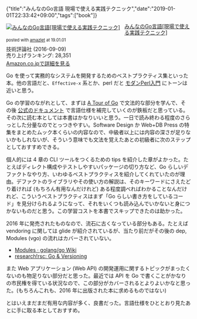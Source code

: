 {"title":"みんなのGo言語 現場で使える実践テクニック","date":"2019-01-01T22:33:42+09:00","tags":["book"]}

<div class="amazlet-box" style="margin-bottom:0px;"><div class="amazlet-image" style="float:left;margin:0px 12px 1px 0px;"><a href="http://www.amazon.co.jp/exec/obidos/ASIN/B01LMS7B1O/pleasesleep-22/ref=nosim/" name="amazletlink" target="_blank"><img src="https://images-fe.ssl-images-amazon.com/images/I/51lqgv%2BWyxL._SL160_.jpg" alt="みんなのGo言語[現場で使える実践テクニック]" style="border: none;" /></a></div><div class="amazlet-info" style="line-height:120%; margin-bottom: 10px"><div class="amazlet-name" style="margin-bottom:10px;line-height:120%"><a href="http://www.amazon.co.jp/exec/obidos/ASIN/B01LMS7B1O/pleasesleep-22/ref=nosim/" name="amazletlink" target="_blank">みんなのGo言語[現場で使える実践テクニック]</a><div class="amazlet-powered-date" style="font-size:80%;margin-top:5px;line-height:120%">posted with <a href="http://www.amazlet.com/" title="amazlet" target="_blank">amazlet</a> at 19.01.01</div></div><div class="amazlet-detail">技術評論社 (2016-09-09)<br />売り上げランキング: 28,351<br /></div><div class="amazlet-sub-info" style="float: left;"><div class="amazlet-link" style="margin-top: 5px"><a href="http://www.amazon.co.jp/exec/obidos/ASIN/B01LMS7B1O/pleasesleep-22/ref=nosim/" name="amazletlink" target="_blank">Amazon.co.jpで詳細を見る</a></div></div></div><div class="amazlet-footer" style="clear: left"></div></div>

Go を使って実務的なシステムを開発するためのベストプラクティス集といった本。他の言語だと、`Effective-x` 系とか、perl だと <a href="http://www.amazon.co.jp/exec/obidos/ASIN/B00G9QIN58/pleasesleep-22/ref=nosim/" name="amazletlink" target="_blank">モダンPerl入門</a> にトーンは近いと思う。

Go の学習のながれとして、まずは [A Tour of Go](https://tour.golang.org/welcome/1) で文法的な部分を学んで、その後 [公式のドキュメント](https://golang.org/doc/) で言語仕様を補完していくのが鉄板だと思っている。その次に読む本としては本書はかなりいいと思う。一日で読み終わる程度のさらっとした分量なのでとっつきやすい。Software Design か Web+DB Press の特集をまとめたムック本くらいの内容なので、中級者以上には内容の深さが足りないかもしれないが、そういう意味でも文法を覚えたあとの初級者に次のステップとしておすすめできる。

個人的には 4 章の CLI ツールをつくるための tips を紹介した章がよかった。たとえばディレクト構成やテストしやすいパッケージの切り方など、Go らしいデファクトなやり方、いわゆるベストプラクティスを紹介してくれていたのが理由。デファクトのライブラリやその使い方の解説は、そのキーワードにさえたどり着ければ (もちろん有用なんだけれど) ある程度調べればわかることなんだけれど、こういうベストプラクティスはまず「Go らしい書き方をしているコード」を見分けられるようになって、それをいくつも読み込んでいかないと身につかないものだと思う。この学習コストを本書でスキップできたのは助かった。

2016 年に発売されたものなので、流石に古くなっている部分もある。たとえば vendoring に関しては glide が紹介されているが、当たり前だがその後の dep, Modules (vgo) の流れはカバーされていない。

- [Modules · golang/go Wiki](https://github.com/golang/go/wiki/Modules)
- [research\!rsc: Go & Versioning](https://research.swtch.com/vgo)

また Web アプリケーション (Web API) の開発運用に関するトピックがまったくないのも物足りない部分だと思った。最近では API を Go で書くことがかなりの市民権を得ている状況なので、この部分がカバーされるとよりよいかなと思った。(もちろんこれも、2016 年に出版された本に求めるものではない)

とはいえまだまだ有用な内容が多く、良書だった。言語仕様をひととおり見たあとに手に取る本としておすすめ。
